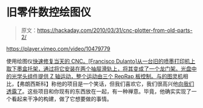 # 旧零件数控绘图仪

> 原文：<https://hackaday.com/2010/03/31/cnc-plotter-from-old-parts-2/>

<https://player.vimeo.com/video/10479779>

</div> <p>使用绘图仪<a href="http://vimeo.com/10479779" target="_blank">快速修复当天的 CNC。[Francisco Dulanto]从一台旧的喷墨打印机上取下墨盒托架，通过将它安装在两个抽屉滑轨上，将其变成了一个龙门架。光盘中的光学头组件提供 Z 轴运动，整个运动由三个 RepRap 板控制。与</a><a href="http://hackaday.com/2010/03/27/turing-machine-a-masterpiece-of-craftsmanship/">的图灵机</a>相比，【弗朗西斯科】称他的项目是一个笑话，但我们喜欢它，我们很高兴他<a href="http://hackaday.com/contact-hack-a-day/">向我们透露了</a>。这些项目和你现有的东西放在一起，有一种禅意。毕竟，他确实实现了一个看起来干净的构建，做了它想要做的事情。</p> </body> </html>
